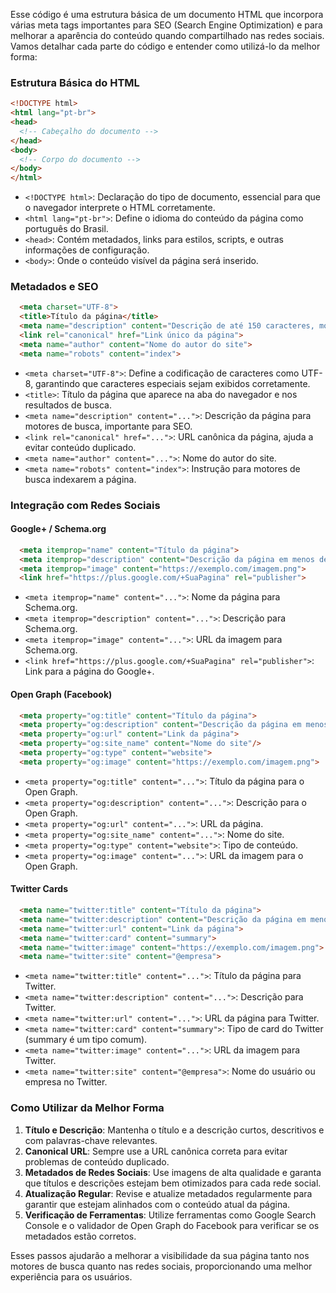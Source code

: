 Esse código é uma estrutura básica de um documento HTML que incorpora várias meta tags importantes para SEO (Search Engine Optimization) e para melhorar a aparência do conteúdo quando compartilhado nas redes sociais. Vamos detalhar cada parte do código e entender como utilizá-lo da melhor forma:

### Estrutura Básica do HTML

```html
<!DOCTYPE html>
<html lang="pt-br">
<head>
  <!-- Cabeçalho do documento -->
</head>
<body>
  <!-- Corpo do documento -->
</body>
</html>
```

- `<!DOCTYPE html>`: Declaração do tipo de documento, essencial para que o navegador interprete o HTML corretamente.
- `<html lang="pt-br">`: Define o idioma do conteúdo da página como português do Brasil.
- `<head>`: Contém metadados, links para estilos, scripts, e outras informações de configuração.
- `<body>`: Onde o conteúdo visível da página será inserido.

### Metadados e SEO

```html
  <meta charset="UTF-8">
  <title>Título da página</title>
  <meta name="description" content="Descrição de até 150 caracteres, mostrada na busca.">
  <link rel="canonical" href="Link único da página">
  <meta name="author" content="Nome do autor do site">
  <meta name="robots" content="index">
```

- `<meta charset="UTF-8">`: Define a codificação de caracteres como UTF-8, garantindo que caracteres especiais sejam exibidos corretamente.
- `<title>`: Título da página que aparece na aba do navegador e nos resultados de busca.
- `<meta name="description" content="...">`: Descrição da página para motores de busca, importante para SEO.
- `<link rel="canonical" href="...">`: URL canônica da página, ajuda a evitar conteúdo duplicado.
- `<meta name="author" content="...">`: Nome do autor do site.
- `<meta name="robots" content="index">`: Instrução para motores de busca indexarem a página.

### Integração com Redes Sociais

#### Google+ / Schema.org

```html
  <meta itemprop="name" content="Título da página">
  <meta itemprop="description" content="Descrição da página em menos de 200 caracteres.">
  <meta itemprop="image" content="https://exemplo.com/imagem.png">
  <link href="https://plus.google.com/+SuaPagina" rel="publisher">
```

- `<meta itemprop="name" content="...">`: Nome da página para Schema.org.
- `<meta itemprop="description" content="...">`: Descrição para Schema.org.
- `<meta itemprop="image" content="...">`: URL da imagem para Schema.org.
- `<link href="https://plus.google.com/+SuaPagina" rel="publisher">`: Link para a página do Google+.

#### Open Graph (Facebook)

```html
  <meta property="og:title" content="Título da página">
  <meta property="og:description" content="Descrição da página em menos de 200 caracteres."/>
  <meta property="og:url" content="Link da página">
  <meta property="og:site_name" content="Nome do site"/>
  <meta property="og:type" content="website">
  <meta property="og:image" content="https://exemplo.com/imagem.png">
```

- `<meta property="og:title" content="...">`: Título da página para o Open Graph.
- `<meta property="og:description" content="...">`: Descrição para o Open Graph.
- `<meta property="og:url" content="...">`: URL da página.
- `<meta property="og:site_name" content="...">`: Nome do site.
- `<meta property="og:type" content="website">`: Tipo de conteúdo.
- `<meta property="og:image" content="...">`: URL da imagem para o Open Graph.

#### Twitter Cards

```html
  <meta name="twitter:title" content="Título da página">
  <meta name="twitter:description" content="Descrição da página em menos de 200 caracteres.">
  <meta name="twitter:url" content="Link da página">
  <meta name="twitter:card" content="summary">
  <meta name="twitter:image" content="https://exemplo.com/imagem.png">
  <meta name="twitter:site" content="@empresa">
```

- `<meta name="twitter:title" content="...">`: Título da página para Twitter.
- `<meta name="twitter:description" content="...">`: Descrição para Twitter.
- `<meta name="twitter:url" content="...">`: URL da página para Twitter.
- `<meta name="twitter:card" content="summary">`: Tipo de card do Twitter (summary é um tipo comum).
- `<meta name="twitter:image" content="...">`: URL da imagem para Twitter.
- `<meta name="twitter:site" content="@empresa">`: Nome do usuário ou empresa no Twitter.

### Como Utilizar da Melhor Forma

1. **Título e Descrição**: Mantenha o título e a descrição curtos, descritivos e com palavras-chave relevantes.
2. **Canonical URL**: Sempre use a URL canônica correta para evitar problemas de conteúdo duplicado.
3. **Metadados de Redes Sociais**: Use imagens de alta qualidade e garanta que títulos e descrições estejam bem otimizados para cada rede social.
4. **Atualização Regular**: Revise e atualize metadados regularmente para garantir que estejam alinhados com o conteúdo atual da página.
5. **Verificação de Ferramentas**: Utilize ferramentas como Google Search Console e o validador de Open Graph do Facebook para verificar se os metadados estão corretos.

Esses passos ajudarão a melhorar a visibilidade da sua página tanto nos motores de busca quanto nas redes sociais, proporcionando uma melhor experiência para os usuários.


